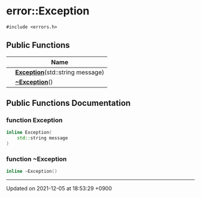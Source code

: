 

# error::Exception






`#include <errors.h>`

## Public Functions

|                | Name           |
| -------------- | -------------- |
| | **[Exception](/Classes/error::Exception#function-exception)**(std::string message) |
| | **[~Exception](/Classes/error::Exception#function-~exception)**() |

## Public Functions Documentation

### function Exception

```cpp
inline Exception(
    std::string message
)
```


### function ~Exception

```cpp
inline ~Exception()
```


-------------------------------

Updated on 2021-12-05 at 18:53:29 +0900